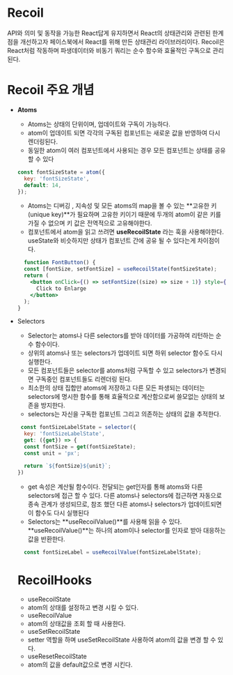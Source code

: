 # Recoil
API와 의미 및 동작을 가능한 React답게 유지하면서 React의 상태관리와 관련된 한계점을 개선하고자 페이스북에서 React를 위해 만든 상태관리 라이브러리이다. Recoil은 React처럼 작동하며 파생데이터와 비동기 쿼리는 순수 함수와 효율적인 구독으로 관리된다.

# Recoil 주요 개념 
* **Atoms**
  * Atoms는 상태의 단위이며, 업데이트와 구독이 가능하다.
  * atom이 업데이트 되면 각각의 구독된 컴포넌트는 새로운 값을 반영하여 다시 렌더링된다.
  * 동일한 atom이 여러 컴포넌트에서 사용되는 경우 모든 컴포넌트는 상태를 공유할 수 있다 
  
  ``` jsx
  const fontSizeState = atom({
    key: 'fontSizeState',
    default: 14,
  });
  ```
  * Atoms는 디버깅 , 지속성 및 모든 atoms의 map을 볼 수 있는 **고유한 키(unique key)**가 필요하며 고유한 키이기 때문에 두개의 atom이 같은 키를 가질 수 없으며 키 값은 전역적으로 고유해야한다.
  * 컴포넌트에서 atom을 읽고 쓰려면 **useRecoilState** 라는 훅을 사용해야한다. useState와 비슷하지만 상태가 컴포넌트 간에 공유 될 수 있다는게 차이점이다.
  
  ```jsx
    function FontButton() {
    const [fontSize, setFontSize] = useRecoilState(fontSizeState);
    return (
      <button onClick={() => setFontSize((size) => size + 1)} style={{fontSize}}>
        Click to Enlarge
      </button>
    );
  }
  ```
* Selectors
  * Selector는 atoms나 다른 selectors를 받아 데이터를 가공하여 리턴하는 순수 함수이다.
  * 상위의 atoms나 또는 selectors가 업데이트 되면 하위 selector 함수도 다시 실행한다.
  * 모든 컴포넌트들은 selector를 atoms처럼 구독할 수 있고 selectors가 변경되면 구독중인 컴포넌트들도 리렌더링 된다.
  * 최소한의 상태 집합만 atoms에 저장하고 다른 모든 파생되는 데이터는 selectors에 명시한 함수를 통해 효율적으로 계산함으로써 쓸모없는 상태의 보존을 방지한다.
  * selectors는 자신을 구독한 컴포넌트 그리고 의존하는 상태의 값을 추적한다.
  ```jsx
   const fontSizeLabelState = selector({
    key: 'fontSizeLabelState',
    get: ({get}) => {
    const fontSize = get(fontSizeState);
    const unit = 'px';

    return `${fontSize}${unit}`;
  })
  ```
  * get 속성은 계산될 함수이다. 전달되는 get인자를 통해 atoms와 다른 selectors에 접근 할 수 있다. 다른 atoms나 selectors에 접근하면 자동으로 종속 관계가 생성되므로, 참조 했던 다른 atoms나 selectors가 업데이트되면 이 함수도 다시 실행된다 
  * Selectors는 **useRecoilValue()**를 사용해 읽을 수 있다. **useRecoilValue()**는 하나의 atom이나 selector를 인자로 받아 대응하는 값을 반환한다.
  ```jsx
    const fontSizeLabel = useRecoilValue(fontSizeLabelState);
  ```
  # RecoilHooks
  * useRecoilState
   * atom의 상태를 설정하고 변경 시킬 수 있다.
  * useRecoilValue
   * atom의 상태값을 조회 할 때 사용한다.
  * useSetRecoilState
   * setter 역할을 하며 useSetRecoilState 사용하여 atom의 값을 변경 할 수 있다.
  * useResetRecoilState
   * atom의 값을 default값으로 변경 시킨다.

